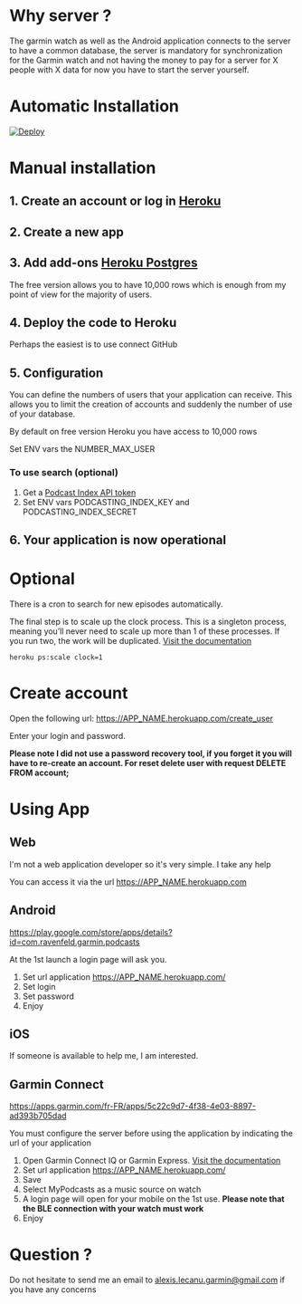 # Why server ?
The garmin watch as well as the Android application connects to the server to have a common database, the server is mandatory for synchronization for the Garmin watch and not having the money to pay for a server for X people with X data for now you have to start the server yourself.

# Automatic Installation
[![Deploy](https://www.herokucdn.com/deploy/button.svg)](https://heroku.com/deploy)

# Manual installation
## 1. Create an account or log in [Heroku](https://id.heroku.com/login)
## 2. Create a new app
## 3. Add add-ons [Heroku Postgres](https://elements.heroku.com/addons/heroku-postgresql)

The free version allows you to have 10,000 rows which is enough from my point of view for the majority of users.

## 4. Deploy the code to Heroku

Perhaps the easiest is to use connect GitHub

## 5. Configuration
   
You can define the numbers of users that your application can receive.
This allows you to limit the creation of accounts and suddenly the number of use of your database. 

By default on free version Heroku you have access to 10,000 rows

Set ENV vars the NUMBER_MAX_USER

### To use search (optional) 
1. Get a [Podcast Index API token](https://api.podcastindex.org/)
2. Set ENV vars PODCASTING_INDEX_KEY and PODCASTING_INDEX_SECRET

## 6. Your application is now operational

# Optional
There is a cron to search for new episodes automatically.

The final step is to scale up the clock process. This is a singleton process, meaning you’ll never need to scale up more than 1 of these processes. If you run two, the work will be duplicated. [Visit the documentation](https://devcenter.heroku.com/articles/clock-processes-python)

```
heroku ps:scale clock=1
```

# Create account
Open the following url:  https://APP_NAME.herokuapp.com/create_user

Enter your login and password. 

**Please note I did not use a password recovery tool, if you forget it you will have to re-create an account. For reset delete user with request DELETE FROM account;**

# Using App

## Web
I'm not a web application developer so it's very simple. I take any help

You can access it via the url https://APP_NAME.herokuapp.com

## Android
https://play.google.com/store/apps/details?id=com.ravenfeld.garmin.podcasts

At the 1st launch a login page will ask you.

1. Set url application https://APP_NAME.herokuapp.com/
2. Set login
3. Set password 
4. Enjoy

## iOS
If someone is available to help me, I am interested.

## Garmin Connect
https://apps.garmin.com/fr-FR/apps/5c22c9d7-4f38-4e03-8897-ad393b705dad 

You must configure the server before using the application by indicating the url of your application

1. Open Garmin Connect IQ or Garmin Express. [Visit the documentation](https://support.garmin.com/fr-FR/?faq=SPo0TFvhQO04O36Y5TYRh5)
2. Set url application https://APP_NAME.herokuapp.com/
3. Save
4. Select MyPodcasts as a music source on watch
5. A login page will open for your mobile on the 1st use. **Please note that the BLE connection with your watch must work**
6. Enjoy

# Question ?
Do not hesitate to send me an email to alexis.lecanu.garmin@gmail.com if you have any concerns
